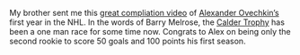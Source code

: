 My brother sent me this [great compliation
video](http://video.google.com/videoplay?docid=3957094422427700341) of
[Alexander
Ovechkin’s](http://www.washingtoncaps.com/team/player.asp?player_id=17)
first year in the NHL. In the words of Barry Melrose, the [Calder
Trophy](http://www.nhl.com/hockeyu/history/trophies/calder.html) has
been a one man race for some time now. Congrats to Alex on being only
the second rookie to score 50 goals and 100 points his first season.
